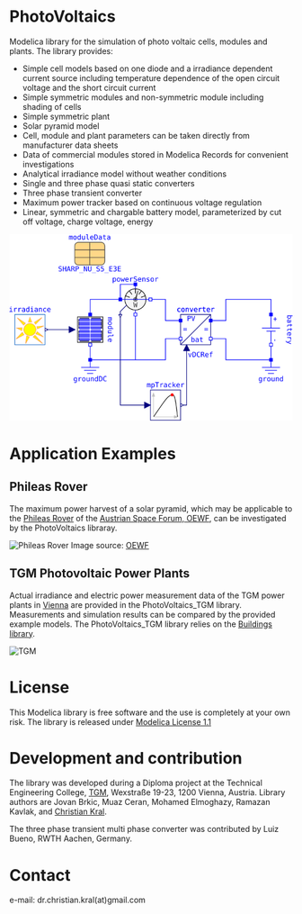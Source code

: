 # PhotoVoltaics

Modelica library for the simulation of photo voltaic cells, modules and plants. The library provides:
 - Simple cell models based on one diode and a irradiance dependent current source including temperature dependence of the open circuit voltage and the short circuit current
 - Simple symmetric modules and non-symmetric module including shading of cells
 - Simple symmetric plant 
 - Solar pyramid model
 - Cell, module and plant parameters can be taken directly from manufacturer data sheets
 - Data of commercial modules stored in Modelica Records for convenient investigations
 - Analytical irradiance model without weather conditions
 - Single and three phase quasi static converters
 - Three phase transient converter
 - Maximum power tracker based on continuous voltage regulation
 - Linear, symmetric and chargable battery model, parameterized by cut off voltage, charge voltage, energy

![PhotoVoltaics library](https://github.com/christiankral/PhotoVoltaics/blob/master/PhotoVoltaics/Resources/Images/SimpleModuleMPDC.png?raw=true)

# Application Examples

## Phileas Rover

The maximum power harvest of a solar pyramid, which may be applicable to the [Phileas Rover](http://oewf.org/en/polares-science/phileas-rover/) of the [Austrian Space Forum, OEWF](http://oewf.org/en/), can be investigated by the PhotoVoltaics libraray. 

![Phileas Rover](http://oewf.org/wp-content/uploads/2014/08/aouda-phileas-santek_medium-225x300.jpg "Phileas Rover")
Image source: [OEWF](http://oewf.org/wp-content/uploads/2014/08/aouda-phileas-santek_medium-225x300.jpg)

## TGM Photovoltaic Power Plants

Actual irradiance and electric power measurement data of the TGM power plants in [Vienna](http://www.openstreetmap.org/way/233509248) are provided in the PhotoVoltaics_TGM library. Measurements and simulation results can be compared by the provided example models. The PhotoVoltaics_TGM library relies on the [Buildings library](https://github.com/lbl-srg/modelica-buildings). 

![TGM](https://github.com/christiankral/PhotoVoltaics/blob/master/PhotoVoltaics/Resources/Images/TGM_Comax_Trina.jpg?raw=true)

# License

This Modelica library is free software and the use is completely at your own
risk. The library is released under [Modelica License 1.1](https://www.modelica.org/licenses/ModelicaLicense1.1)

# Development and contribution

The library was developed during a Diploma project at the Technical Engineering College, [TGM](http://www.tgm.ac.at), Wexstraße 19-23, 1200 Vienna, Austria. Library authors are  Jovan Brkic, Muaz Ceran, Mohamed Elmoghazy, Ramazan Kavlak, and [Christian Kral](http://christiankral.net).

The three phase transient multi phase converter was contributed by Luiz Bueno, RWTH Aachen, Germany.

# Contact

e-mail: dr.christian.kral(at)gmail.com
